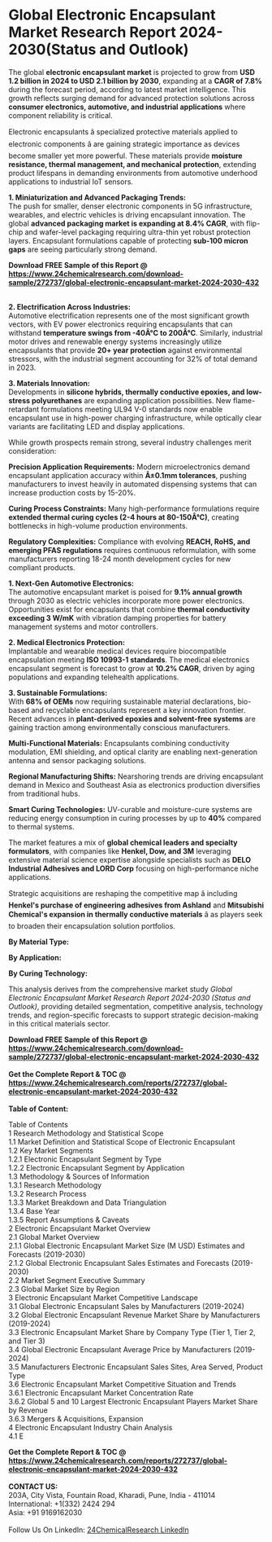 <h1>Global Electronic Encapsulant Market Research Report 2024-2030(Status and Outlook)</h1><p>The global <strong>electronic encapsulant market</strong> is projected to grow from <strong>USD 1.2 billion in 2024 to USD 2.1 billion by 2030</strong>, expanding at a <strong>CAGR of 7.8%</strong> during the forecast period, according to latest market intelligence. This growth reflects surging demand for advanced protection solutions across <strong>consumer electronics, automotive, and industrial applications</strong> where component reliability is critical.</p><p>Electronic encapsulants â specialized protective materials applied to electronic components â are gaining strategic importance as devices become smaller yet more powerful. These materials provide <strong>moisture resistance, thermal management, and mechanical protection</strong>, extending product lifespans in demanding environments from automotive underhood applications to industrial IoT sensors.</p><p><strong>1. Miniaturization and Advanced Packaging Trends:</strong><br>
The push for smaller, denser electronic components in 5G infrastructure, wearables, and electric vehicles is driving encapsulant innovation. The global <strong>advanced packaging market is expanding at 8.4% CAGR</strong>, with flip-chip and wafer-level packaging requiring ultra-thin yet robust protection layers. Encapsulant formulations capable of protecting <strong>sub-100 micron gaps</strong> are seeing particularly strong demand.</p><div><b>Download FREE Sample of this Report @ 
            <a href="https://www.24chemicalresearch.com/download-sample/272737/global-electronic-encapsulant-market-2024-2030-432">
            https://www.24chemicalresearch.com/download-sample/272737/global-electronic-encapsulant-market-2024-2030-432</a></b></div><br><p><strong>2. Electrification Across Industries:</strong><br>
Automotive electrification represents one of the most significant growth vectors, with EV power electronics requiring encapsulants that can withstand <strong>temperature swings from -40Â°C to 200Â°C</strong>. Similarly, industrial motor drives and renewable energy systems increasingly utilize encapsulants that provide <strong>20+ year protection</strong> against environmental stressors, with the industrial segment accounting for 32% of total demand in 2023.</p><p><strong>3. Materials Innovation:</strong><br>
Developments in <strong>silicone hybrids, thermally conductive epoxies, and low-stress polyurethanes</strong> are expanding application possibilities. New flame-retardant formulations meeting UL94 V-0 standards now enable encapsulant use in high-power charging infrastructure, while optically clear variants are facilitating LED and display applications.</p><p>While growth prospects remain strong, several industry challenges merit consideration:</p><p><strong>Precision Application Requirements:</strong> Modern microelectronics demand encapsulant application accuracy within <strong>Â±0.1mm tolerances</strong>, pushing manufacturers to invest heavily in automated dispensing systems that can increase production costs by 15-20%.</p><p><strong>Curing Process Constraints:</strong> Many high-performance formulations require <strong>extended thermal curing cycles (2-4 hours at 80-150Â°C)</strong>, creating bottlenecks in high-volume production environments.</p><p><strong>Regulatory Complexities:</strong> Compliance with evolving <strong>REACH, RoHS, and emerging PFAS regulations</strong> requires continuous reformulation, with some manufacturers reporting 18-24 month development cycles for new compliant products.</p><p><strong>1. Next-Gen Automotive Electronics:</strong><br>
The automotive encapsulant market is poised for <strong>9.1% annual growth</strong> through 2030 as electric vehicles incorporate more power electronics. Opportunities exist for encapsulants that combine <strong>thermal conductivity exceeding 3 W/mK</strong> with vibration damping properties for battery management systems and motor controllers.</p><p><strong>2. Medical Electronics Protection:</strong><br>
Implantable and wearable medical devices require biocompatible encapsulation meeting <strong>ISO 10993-1 standards</strong>. The medical electronics encapsulant segment is forecast to grow at <strong>10.2% CAGR</strong>, driven by aging populations and expanding telehealth applications.</p><p><strong>3. Sustainable Formulations:</strong><br>
With <strong>68% of OEMs</strong> now requiring sustainable material declarations, bio-based and recyclable encapsulants represent a key innovation frontier. Recent advances in <strong>plant-derived epoxies and solvent-free systems</strong> are gaining traction among environmentally conscious manufacturers.</p><p><strong>Multi-Functional Materials:</strong> Encapsulants combining conductivity modulation, EMI shielding, and optical clarity are enabling next-generation antenna and sensor packaging solutions.</p><p><strong>Regional Manufacturing Shifts:</strong> Nearshoring trends are driving encapsulant demand in Mexico and Southeast Asia as electronics production diversifies from traditional hubs.</p><p><strong>Smart Curing Technologies:</strong> UV-curable and moisture-cure systems are reducing energy consumption in curing processes by up to <strong>40%</strong> compared to thermal systems.</p><p>The market features a mix of <strong>global chemical leaders and specialty formulators</strong>, with companies like <strong>Henkel, Dow, and 3M</strong> leveraging extensive material science expertise alongside specialists such as <strong>DELO Industrial Adhesives and LORD Corp</strong> focusing on high-performance niche applications.</p><p>Strategic acquisitions are reshaping the competitive map â including <strong>Henkel's purchase of engineering adhesives from Ashland</strong> and <strong>Mitsubishi Chemical's expansion in thermally conductive materials</strong> â as players seek to broaden their encapsulation solution portfolios.</p><p><strong>By Material Type:</strong></p><p><strong>By Application:</strong></p><p><strong>By Curing Technology:</strong></p><p>This analysis derives from the comprehensive market study <em>Global Electronic Encapsulant Market Research Report 2024-2030 (Status and Outlook)</em>, providing detailed segmentation, competitive analysis, technology trends, and region-specific forecasts to support strategic decision-making in this critical materials sector.</p><div><b>Download FREE Sample of this Report @ 
            <a href="https://www.24chemicalresearch.com/download-sample/272737/global-electronic-encapsulant-market-2024-2030-432">
            https://www.24chemicalresearch.com/download-sample/272737/global-electronic-encapsulant-market-2024-2030-432</a></b></div><br><div><b>Get the Complete Report & TOC @ 
            <a href="https://www.24chemicalresearch.com/reports/272737/global-electronic-encapsulant-market-2024-2030-432">
            https://www.24chemicalresearch.com/reports/272737/global-electronic-encapsulant-market-2024-2030-432</a></b></div><br>
            <b>Table of Content:</b><p>Table of Contents<br />
1 Research Methodology and Statistical Scope<br />
1.1 Market Definition and Statistical Scope of Electronic Encapsulant<br />
1.2 Key Market Segments<br />
1.2.1 Electronic Encapsulant Segment by Type<br />
1.2.2 Electronic Encapsulant Segment by Application<br />
1.3 Methodology & Sources of Information<br />
1.3.1 Research Methodology<br />
1.3.2 Research Process<br />
1.3.3 Market Breakdown and Data Triangulation<br />
1.3.4 Base Year<br />
1.3.5 Report Assumptions & Caveats<br />
2 Electronic Encapsulant Market Overview<br />
2.1 Global Market Overview<br />
2.1.1 Global Electronic Encapsulant Market Size (M USD) Estimates and Forecasts (2019-2030)<br />
2.1.2 Global Electronic Encapsulant Sales Estimates and Forecasts (2019-2030)<br />
2.2 Market Segment Executive Summary<br />
2.3 Global Market Size by Region<br />
3 Electronic Encapsulant Market Competitive Landscape<br />
3.1 Global Electronic Encapsulant Sales by Manufacturers (2019-2024)<br />
3.2 Global Electronic Encapsulant Revenue Market Share by Manufacturers (2019-2024)<br />
3.3 Electronic Encapsulant Market Share by Company Type (Tier 1, Tier 2, and Tier 3)<br />
3.4 Global Electronic Encapsulant Average Price by Manufacturers (2019-2024)<br />
3.5 Manufacturers Electronic Encapsulant Sales Sites, Area Served, Product Type<br />
3.6 Electronic Encapsulant Market Competitive Situation and Trends<br />
3.6.1 Electronic Encapsulant Market Concentration Rate<br />
3.6.2 Global 5 and 10 Largest Electronic Encapsulant Players Market Share by Revenue<br />
3.6.3 Mergers & Acquisitions, Expansion<br />
4 Electronic Encapsulant Industry Chain Analysis<br />
4.1 E</p><div><b>Get the Complete Report & TOC @ 
            <a href="https://www.24chemicalresearch.com/reports/272737/global-electronic-encapsulant-market-2024-2030-432">
            https://www.24chemicalresearch.com/reports/272737/global-electronic-encapsulant-market-2024-2030-432</a></b></div><br><b>CONTACT US:</b><br>
            203A, City Vista, Fountain Road, Kharadi, Pune, India - 411014<br>
            International: +1(332) 2424 294<br>
            Asia: +91 9169162030 <br><br>
            Follow Us On LinkedIn: <a href="https://www.linkedin.com/company/24chemicalresearch/">24ChemicalResearch LinkedIn</a>